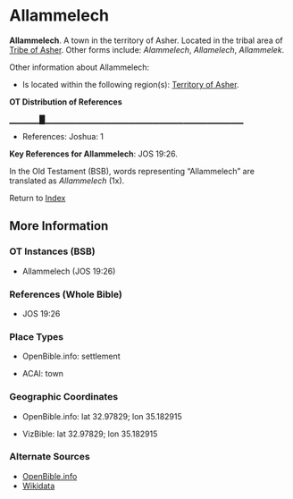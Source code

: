 # Allammelech
**Allammelech**. 
A town in the territory of Asher. 
Located in the tribal area of [Tribe of Asher](../../../groups/md/acai/Asher.md). 
Other forms include: 
*Alammelech*, *Allamelech*, *Allammelek*. 




Other information about Allammelech:


* Is located within the following region(s): 
[Territory of Asher](TerritoryOfAsher.md). 


**OT Distribution of References**

▁▁▁▁▁█▁▁▁▁▁▁▁▁▁▁▁▁▁▁▁▁▁▁▁▁▁▁▁▁▁▁▁▁▁▁▁▁▁
* References: Joshua: 1



**Key References for Allammelech**: 
JOS 19:26. 


In the Old Testament (BSB), words representing “Allammelech” are translated as 
*Allammelech* (1x). 




Return to [Index](00-Index.md)

## More Information

### OT Instances (BSB)

* Allammelech (JOS 19:26)



### References (Whole Bible)

* JOS 19:26


### Place Types

* OpenBible.info: settlement

* ACAI: town



### Geographic Coordinates

* OpenBible.info: lat 32.97829; lon 35.182915

* VizBible: lat 32.97829; lon 35.182915



### Alternate Sources

* [OpenBible.info](https://www.openbible.info/geo/ancient/a84cafa)
* [Wikidata](http://www.wikidata.org/entity/Q28220401)



